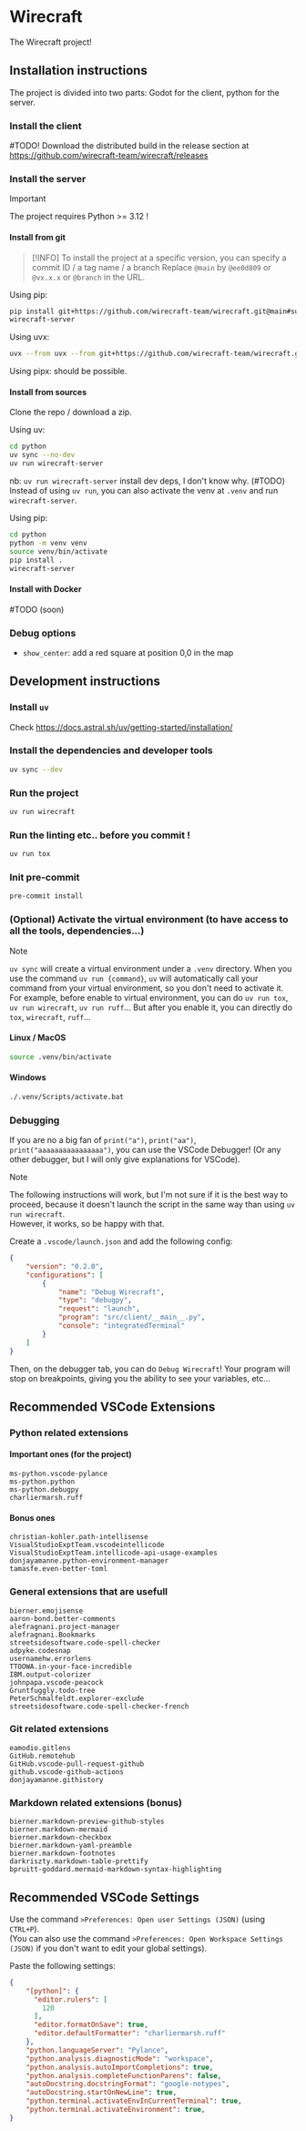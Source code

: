 # Wirecraft

The Wirecraft project!

## Installation instructions

The project is divided into two parts: Godot for the client, python for the server.

### Install the client

#TODO!
Download the distributed build in the release section at https://github.com/wirecraft-team/wirecraft/releases

### Install the server

> [!IMPORTANT]
> The project requires Python >= 3.12 !

#### Install from git

> [!INFO]
> To install the project at a specific version, you can specify a commit ID / a tag name / a branch
> Replace `@main` by `@ee0d809` or `@vx.x.x` or `@branch` in the URL.

Using pip:
```bash
pip install git+https://github.com/wirecraft-team/wirecraft.git@main#subdirectory=python -U
wirecraft-server
```

Using uvx:
```bash
uvx --from uvx --from git+https://github.com/wirecraft-team/wirecraft.git@main#subdirectory=python wirecraft-server
```

Using pipx: should be possible.

#### Install from sources

Clone the repo / download a zip.

Using uv:
```bash
cd python
uv sync --no-dev
uv run wirecraft-server
```
nb: `uv run wirecraft-server` install dev deps, I don't know why. (#TODO)  
Instead of using `uv run`, you can also activate the venv at `.venv` and run `wirecraft-server`.

Using pip:
```bash
cd python
python -m venv venv
source venv/bin/activate
pip install .
wirecraft-server
```

#### Install with Docker

#TODO (soon)

### Debug options

- `show_center`: add a red square at position 0,0 in the map

## Development instructions

### Install `uv`

Check https://docs.astral.sh/uv/getting-started/installation/

### Install the dependencies and developer tools

```bash
uv sync --dev
```

### Run the project

```bash
uv run wirecraft
```

### Run the linting etc.. **before you commit** !

```bash
uv run tox
```

### Init pre-commit

```bash
pre-commit install
```

### (Optional) Activate the virtual environment (to have access to all the tools, dependencies...)

> [!NOTE]
> `uv sync` will create a virtual environment under a `.venv` directory.
> When you use the command `uv run {command}`, `uv` will automatically call your command from your virtual environment, so you don't need to activate it.
> For example, before enable to virtual environment, you can do `uv run tox`, `uv run wirecraft`, `uv run ruff`...
> But after you enable it, you can directly do `tox`, `wirecraft`, `ruff`...

#### Linux / MacOS
```bash
source .venv/bin/activate
```

#### Windows
```bash
./.venv/Scripts/activate.bat
```

### Debugging

If you are no a big fan of `print("a")`, `print("aa")`, `print("aaaaaaaaaaaaaaaa")`, you can use the VSCode Debugger! (Or any other debugger, but I will only give explanations for VSCode).

> [!NOTE]
> The following instructions will work, but I'm not sure if it is the best way to proceed, because it doesn't launch the script in the same way than using `uv run wirecraft`.  
> However, it works, so be happy with that.

Create a `.vscode/launch.json` and add the following config:
```json
{
    "version": "0.2.0",
    "configurations": [
        {
            "name": "Debug Wirecraft",
            "type": "debugpy",
            "request": "launch",
            "program": "src/client/__main__.py",
            "console": "integratedTerminal"
        }
    ]
}
```

Then, on the debugger tab, you can do `Debug Wirecraft`! Your program will stop on breakpoints, giving you the ability to see your variables, etc...


## Recommended VSCode Extensions

### Python related extensions

#### Important ones (for the project)
```
ms-python.vscode-pylance
ms-python.python
ms-python.debugpy
charliermarsh.ruff
```

#### Bonus ones
```
christian-kohler.path-intellisense
VisualStudioExptTeam.vscodeintellicode
VisualStudioExptTeam.intellicode-api-usage-examples
donjayamanne.python-environment-manager
tamasfe.even-better-toml
```

### General extensions that are usefull
```
bierner.emojisense
aaron-bond.better-comments
alefragnani.project-manager
alefragnani.Bookmarks
streetsidesoftware.code-spell-checker
adpyke.codesnap
usernamehw.errorlens
TTOOWA.in-your-face-incredible
IBM.output-colorizer
johnpapa.vscode-peacock
Gruntfuggly.todo-tree
PeterSchmalfeldt.explorer-exclude
streetsidesoftware.code-spell-checker-french
```

### Git related extensions
```
eamodio.gitlens
GitHub.remotehub
GitHub.vscode-pull-request-github
github.vscode-github-actions
donjayamanne.githistory
```

### Markdown related extensions (bonus)
```
bierner.markdown-preview-github-styles
bierner.markdown-mermaid
bierner.markdown-checkbox
bierner.markdown-yaml-preamble
bierner.markdown-footnotes
darkriszty.markdown-table-prettify
bpruitt-goddard.mermaid-markdown-syntax-highlighting
```

## Recommended VSCode Settings

Use the command `>Preferences: Open user Settings (JSON)` (using `CTRL+P`).  
(You can also use the command `>Preferences: Open Workspace Settings (JSON)` if you don't want to edit your global settings).

Paste the following settings:
```json
{
    "[python]": {
      "editor.rulers": [
        120
      ],
      "editor.formatOnSave": true,
      "editor.defaultFormatter": "charliermarsh.ruff"
    },
    "python.languageServer": "Pylance",
    "python.analysis.diagnosticMode": "workspace",
    "python.analysis.autoImportCompletions": true,
    "python.analysis.completeFunctionParens": false,
    "autoDocstring.docstringFormat": "google-notypes",
    "autoDocstring.startOnNewLine": true,
    "python.terminal.activateEnvInCurrentTerminal": true,
    "python.terminal.activateEnvironment": true,
}
```
